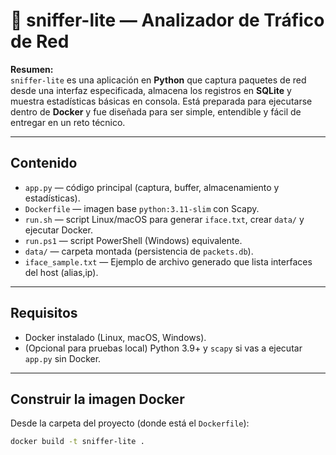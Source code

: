 # 📡 sniffer-lite — Analizador de Tráfico de Red

**Resumen:**  
`sniffer-lite` es una aplicación en **Python** que captura paquetes de red desde una interfaz especificada, almacena los registros en **SQLite** y muestra estadísticas básicas en consola. Está preparada para ejecutarse dentro de **Docker** y fue diseñada para ser simple, entendible y fácil de entregar en un reto técnico.

---

## Contenido
- `app.py` — código principal (captura, buffer, almacenamiento y estadísticas).  
- `Dockerfile` — imagen base `python:3.11-slim` con Scapy.  
- `run.sh` — script Linux/macOS para generar `iface.txt`, crear `data/` y ejecutar Docker.  
- `run.ps1` — script PowerShell (Windows) equivalente.  
- `data/` — carpeta montada (persistencia de `packets.db`).  
- `iface_sample.txt` — Ejemplo de archivo generado que lista interfaces del host (alias,ip).

---

## Requisitos
- Docker instalado (Linux, macOS, Windows).  
- (Opcional para pruebas local) Python 3.9+ y `scapy` si vas a ejecutar `app.py` sin Docker.

---

## Construir la imagen Docker
Desde la carpeta del proyecto (donde está el `Dockerfile`):

```bash
docker build -t sniffer-lite .